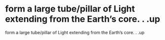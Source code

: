 # form a large tube/pillar of Light extending from the Earth’s core. . .up

form a large tube/pillar of Light extending from the Earth’s core. . .up